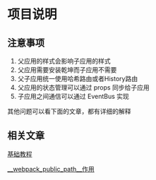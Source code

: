 # 项目说明

## 注意事项

1. 父应用的样式会影响子应用的样式
2. 父应用需要安装乾坤而子应用不需要
3. 父子应用统一使用哈希路由或者History路由
4. 父应用的状态管理可以通过 props 同步给子应用
5. 子应用之间通信可以通过 EventBus 实现

其他问题可以看下面的文章，都有详细的解释

## 相关文章

[基础教程](https://juejin.cn/post/7069566144750813197)

[__webpack_public_path__作用](https://www.jianshu.com/p/5f99acb6aa10)
